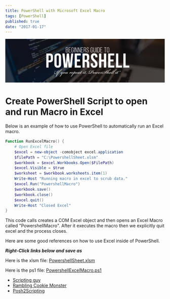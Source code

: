 ```yaml
---
title: PowerShell with Microsoft Excel Macro
tags: [PowerShell]
published: true
date: "2017-01-17"
---
```


![powershell ISE](../../../src/images/poshBlack.jpg)

# Create PowerShell Script to open and run Macro in Excel

Below is an example of how to use PowerShell to automatically run an Excel macro.

```powershell
Function RunExcelMacro() {
    # Open Excel file
    $excel = new-object -comobject excel.application
    $filePath = "C:\PowershellSheet.xlsm"
    $workbook = $excel.Workbooks.Open($FilePath)
    $excel.Visible = $true
    $worksheet = $workbook.worksheets.item(1)
    Write-Host "Running macro in excel to scrub data."
    $excel.Run("PowershellMacro")
    $workbook.save()
    $workbook.close()
    $excel.quit()
    Write-Host "Closed Excel"
}
```

This code calls creates a COM Excel object and then opens an Excel Macro called "PowershellMacro". After it executes the macro then we explicitly quit excel and the process closes.

Here are some good references on how to use Excel inside of PowerShell.

<b><i>Right-Click links below and save as</i></b>

Here is the xlsm file: <a href="../../../src/docs/PowershellSheet.xlsm" target="_blank">PowershellSheet.xlsm</a>

Here is the ps1 file: <a href="../../../src/docs/PowershellExcelMacro.ps1" target="_blank">PowershellExcelMacro.ps1</a>

- <a href="https://blogs.technet.microsoft.com/heyscriptingguy/2006/09/08/how-can-i-use-windows-powershell-to-automate-microsoft-excel/" target="_blank">Scripting guy</a>
- <a href="http://ramblingcookiemonster.github.io/PSExcel-Intro/" target="_blank">Rambling Cookie Monster</a>
- <a href="https://posh2scripting.wordpress.com/2013/07/31/automating-excel-spreadsheets-with-powershell/" target="_blank">Posh2Scripting</a>

